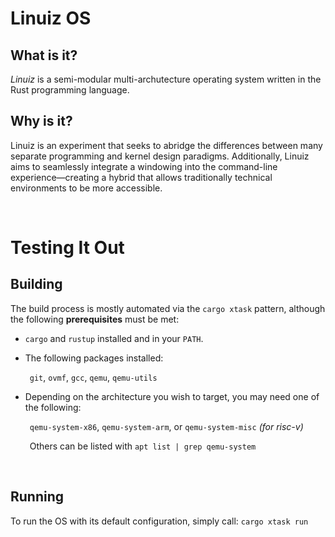 # **Linuiz OS**

## What is it?

*Linuiz* is a semi-modular multi-archutecture operating system written in the Rust programming language.

## Why is it?

Linuiz is an experiment that seeks to abridge the differences between many separate programming and kernel design paradigms. 
Additionally, Linuiz aims to seamlessly integrate a windowing into the command-line experience—creating a hybrid that allows traditionally technical environments to be more accessible.

<br />


# **Testing It Out**

## Building
The build process is mostly automated via the `cargo xtask` pattern, although the following **prerequisites** must be met:
  - `cargo` and `rustup` installed and in your `PATH`.
  - The following packages installed:

    &ensp;`git`, `ovmf`, `gcc`, `qemu`, `qemu-utils`

  - Depending on the architecture you wish to target, you may need one of the following:

    &ensp;`qemu-system-x86`, `qemu-system-arm`, or `qemu-system-misc` *(for risc-v)*

    &ensp;Others can be listed with `apt list | grep qemu-system`

<br />

## Running

To run the OS with its default configuration, simply call: `cargo xtask run`

<!-- TODO list some common options related to the command  -->
